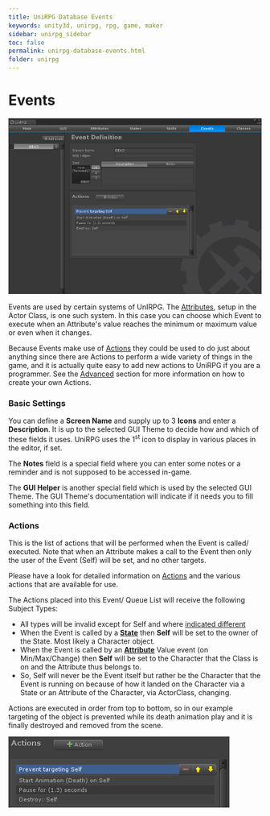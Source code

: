 ```yaml
---
title: UniRPG Database Events
keywords: unity3d, unirpg, rpg, game, maker
sidebar: unirpg_sidebar
toc: false
permalink: unirpg-database-events.html
folder: unirpg
---
```


[Attributes]: unirpg-database-classes.html#attribs
[Actions]: unirpg-actions.html
[Advanced]: unirpg-advanced.html

Events
======

![](/img/unirpg/db/win18.png)

Events are used by certain systems of UnIRPG. The [Attributes][], setup in the Actor Class, is one such system. In this case you  can choose which Event to execute when an Attribute's value reaches the minimum or maximum value or even when it changes.

Because Events make use of [Actions][] they could be used to do just about anything since there are Actions to perform a wide variety of things in the game, and it is actually quite easy to add new actions to UniRPG if you are a programmer. See the [Advanced][] section for more information on how to create your own Actions.

### Basic Settings ### 

You can define a **Screen Name** and supply up to 3 **Icons** and enter a **Description**. It is up to the selected GUI Theme to decide how and which of these fields it uses. UniRPG uses the 1<sup>st</sup> icon to display in various places in the editor, if set.

The **Notes** field is a special field where you can enter some notes or a reminder and is not supposed to be accessed in-game.

The **GUI Helper** is another special field which is used by the selected GUI Theme. The GUI Theme's documentation will indicate if it needs you to fill something into this field.

### Actions ### 

This is the list of actions that will be performed when the Event is called/ executed. Note that when an Attribute makes a call to the Event then only the user of the Event (Self) will be set, and no other targets.

Please have a look for detailed information on [Actions][] and the various actions that are available for use. 

The Actions placed into this Event/ Queue List will receive the following Subject Types:

- All types will be invalid except for Self and where [indicated different](actions.html)
- When the Event is called by a **[State](database-states.html)** then **Self** will be set to the owner of the State. Most likely a Character object.
- When the Event is called by an **[Attribute](database-classes.html#attribs)** Value event (on Min/Max/Change) then **Self** will be set to the Character that the Class is on and the Attribute thus belongs to.
- So, Self will never be the Event itself but rather be the Character that the Event is running on because of how it landed on the Character via a State or an Attribute of the Character, via ActorClass, changing.

Actions are executed in order from top to bottom, so in our example targeting of the object is prevented while its death animation play and it is finally destroyed and removed from the scene.

![](/img/unirpg/db/win19.png)